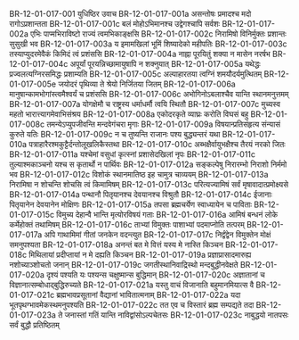 BR-12-01-017-001  युधिष्ठिर उवाच
BR-12-01-017-001a असन्तोषः प्रमादश्च मदो रागोऽप्रशान्तता
BR-12-01-017-001c बलं मोहोऽभिमानश्च उद्वेगश्चापि सर्वशः
BR-12-01-017-002a एभिः पाप्मभिराविष्टो राज्यं त्वमभिकाङ्क्षसि
BR-12-01-017-002c निरामिषो विनिर्मुक्तः प्रशान्तः सुसुखी भव
BR-12-01-017-003a य इमामखिलां भूमिं शिष्यादेको महीपतिः
BR-12-01-017-003c तस्याप्युदरमेवैकं किमिदं त्वं प्रशंससि
BR-12-01-017-004a नाह्ना पूरयितुं शक्या न मासेन नरर्षभ
BR-12-01-017-004c अपूर्यां पूरयन्निच्छामायुषापि न शक्नुयात्
BR-12-01-017-005a यथेद्धः प्रज्वलत्यग्निरसमिद्धः प्रशाम्यति
BR-12-01-017-005c अल्पाहारतया त्वग्निं शमयौदर्यमुत्थितम्
BR-12-01-017-005e जयोदरं पृथिव्या ते श्रेयो निर्जितया जितम्
BR-12-01-017-006a मानुषान्कामभोगांस्त्वमैश्वर्यं च प्रशंससि
BR-12-01-017-006c अभोगिनोऽबलाश्चैव यान्ति स्थानमनुत्तमम्
BR-12-01-017-007a योगक्षेमौ च राष्ट्रस्य धर्माधर्मौ त्वयि स्थितौ
BR-12-01-017-007c मुच्यस्व महतो भारात्त्यागमेवाभिसंश्रय
BR-12-01-017-008a एकोदरकृते व्याघ्रः करोति विघसं बहु
BR-12-01-017-008c तमन्येऽप्युपजीवन्ति मन्दवेगंचरा मृगाः
BR-12-01-017-009a विषयान्प्रतिसंहृत्य संन्यासं कुरुते यतिः
BR-12-01-017-009c न च तुष्यन्ति राजानः पश्य बुद्ध्यन्तरं यथा
BR-12-01-017-010a पत्राहारैरश्मकुट्टैर्दन्तोलूखलिकैस्तथा
BR-12-01-017-010c अब्भक्षैर्वायुभक्षैश्च तैरयं नरको जितः
BR-12-01-017-011a यश्चेमां वसुधां कृत्स्नां प्रशासेदखिलां नृपः
BR-12-01-017-011c तुल्याश्मकाञ्चनो यश्च स कृतार्थो न पार्थिवः
BR-12-01-017-012a सङ्कल्पेषु निरारम्भो निराशो निर्ममो भव
BR-12-01-017-012c विशोकं स्थानमातिष्ठ इह चामुत्र चाव्ययम्
BR-12-01-017-013a निरामिषा न शोचन्ति शोचसि त्वं किमामिषम्
BR-12-01-017-013c परित्यज्यामिषं सर्वं मृषावादात्प्रमोक्ष्यसे
BR-12-01-017-014a पन्थानौ पितृयानश्च देवयानश्च विश्रुतौ
BR-12-01-017-014c ईजानाः पितृयानेन देवयानेन मोक्षिणः
BR-12-01-017-015a तपसा ब्रह्मचर्येण स्वाध्यायेन च पाविताः
BR-12-01-017-015c विमुच्य देहान्वै भान्ति मृत्योरविषयं गताः
BR-12-01-017-016a आमिषं बन्धनं लोके कर्मेहोक्तं तथामिषम्
BR-12-01-017-016c ताभ्यां विमुक्तः पाशाभ्यां पदमाप्नोति तत्परम्
BR-12-01-017-017a अपि गाथामिमां गीतां जनकेन वदन्त्युत
BR-12-01-017-017c निर्द्वंद्वेन विमुक्तेन मोक्षं समनुपश्यता
BR-12-01-017-018a अनन्तं बत मे वित्तं यस्य मे नास्ति किञ्चन
BR-12-01-017-018c मिथिलायां प्रदीप्तायां न मे दह्यति किञ्चन
BR-12-01-017-019a प्रज्ञाप्रासादमारुह्य नशोच्याञ्शोचतो जनान्
BR-12-01-017-019c जगतीस्थानिवाद्रिस्थो मन्दबुद्धीनवेक्षते
BR-12-01-017-020a दृश्यं पश्यति यः पश्यन्स चक्षुष्मान्स बुद्धिमान्
BR-12-01-017-020c अज्ञातानां च विज्ञानात्सम्बोधाद्बुद्धिरुच्यते
BR-12-01-017-021a यस्तु वाचं विजानाति बहुमानमियात्स वै
BR-12-01-017-021c ब्रह्मभावप्रसूतानां वैद्यानां भावितात्मनाम्
BR-12-01-017-022a यदा भूतपृथग्भावमेकस्थमनुपश्यति
BR-12-01-017-022c तत एव च विस्तारं ब्रह्म सम्पद्यते तदा
BR-12-01-017-023a ते जनास्तां गतिं यान्ति नाविद्वांसोऽल्पचेतसः
BR-12-01-017-023c नाबुद्धयो नातपसः सर्वं बुद्धौ प्रतिष्ठितम्

